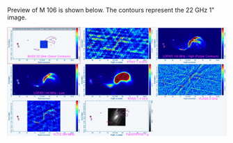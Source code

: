 Preview of M 106 is shown below. The contours represent the 22 GHz 1" image. 

![M106.png](M106.png "M106")

